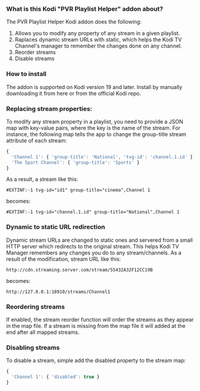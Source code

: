 ### What is this Kodi "PVR Playlist Helper" addon about? 

The PVR Playlist Helper Kodi addon does the following:
1. Allows you to modify any property of any stream in a given playlist.
2. Raplaces dynamic stream URLs with static, which helps the Kodi TV Channel's manager to remember the changes done on any channel. 
3. Reorder streams
4. Disable streams 

### How to install

The addon is supported on Kodi version 19 and later. Install by manually downloading it from here or from the official Kodi repo.

### Replacing stream properties:

To modify any stream property in a playlist, you need to provide a JSON map with key-value pairs, where the key is the name of the stream.
For instance, the following map tells the app to change the group-title stream attribute of each stream:

```javascript
{
  'Channel 1': { 'group-title': 'National', 'tvg-id': 'channel.1.id' },
  'The Sport Channel': { 'group-title': 'Sports' }
}
```

As a result, a stream like this:

`#EXTINF:-1 tvg-id="id1" group-title="cinema",Channel 1`

becomes:

`#EXTINF:-1 tvg-id="channel.1.id" group-title="National",Channel 1`

### Dynamic to static URL redirection

Dynamic stream URLs are changed to static ones and servered from a small HTTP server which redirects to the original stream. 
This helps Kodi TV Manager remembers any changes you do to any stream/channels. 
As a result of the modification, stream URL like this:

`http://cdn.streaming.server.com/stream/55432A32F12CC19B`

becomes:

`http://127.0.0.1:18910/streams/Channel1` 

### Reordering streams

If enabled, the stream reorder function will order the streams as they appear in the map file. If a stream is missing from the map file it will added at the end after all mapped streams. 

### Disabling streams

To disable a stream, simple add the disabled property to the stream map:

```javascript
{
  'Channel 1': { 'disabled': true }
}
```
